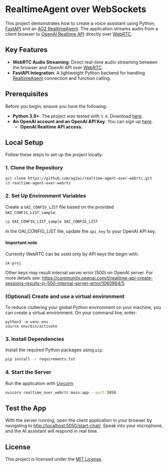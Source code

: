 
# **RealtimeAgent over WebSockets**

This project demonstrates how to create a voice assistant using Python, [FastAPI](https://fastapi.tiangolo.com/) and an [AG2 RealtimeAgent](https://docs.ag2.ai/docs/reference/agentchat/realtime_agent/realtime_agent#realtimeagent). The application streams audio from a client browser to [OpenAI Realtime API](https://platform.openai.com/docs/guides/realtime-webrtc) directly over [WebRTC](https://webrtc.org/).

## **Key Features**
- **WebRTC Audio Streaming**: Direct real-time audio streaming between the browser and OpenAI API over [WebRTC](https://webrtc.org/).
- **FastAPI Integration**: A lightweight Python backend for handling [RealtimeAgent](https://docs.ag2.ai/docs/reference/agentchat/realtime_agent/realtime_agent#realtimeagent) connection and function calling.

## **Prerequisites**

Before you begin, ensure you have the following:
- **Python 3.9+**: The project was tested with `3.9`. Download [here](https://www.python.org/downloads/).
- **An OpenAI account and an OpenAI API Key.** You can sign up [here](https://platform.openai.com/).
  - **OpenAI Realtime API access.**

## **Local Setup**

Follow these steps to set up the project locally:

### **1. Clone the Repository**
```bash
git clone https://github.com/ag2ai/realtime-agent-over-webrtc.git
cd realtime-agent-over-webrtc
```

### **2. Set Up Environment Variables**
Create a `OAI_CONFIG_LIST` file based on the provided `OAI_CONFIG_LIST_sample`:
```bash
cp OAI_CONFIG_LIST_sample OAI_CONFIG_LIST
```
In the OAI_CONFIG_LIST file, update the `api_key` to your OpenAI API key.

#### Important note

Currenlty WebRTC can be used only by API keys the begin with:

```
sk-proj
```

Other keys may result internal server error  (500) on OpenAI server. For more details see:
https://community.openai.com/t/realtime-api-create-sessions-results-in-500-internal-server-error/1060964/5

### (Optional) Create and use a virtual environment

To reduce cluttering your global Python environment on your machine, you can create a virtual environment. On your command line, enter:

```
python3 -m venv env
source env/bin/activate
```

### **3. Install Dependencies**
Install the required Python packages using `pip`:
```bash
pip install -r requirements.txt
```

### **4. Start the Server**
Run the application with [Uvicorn](https://www.uvicorn.org/):
```bash
uvicorn realtime_over_webrtc.main:app --port 5050
```

## **Test the App**
With the server running, open the client application in your browser by navigating to [http://localhost:5050/start-chat/](http://localhost:5050/start-chat/). Speak into your microphone, and the AI assistant will respond in real time.

## **License**
This project is licensed under the [MIT License](LICENSE).
